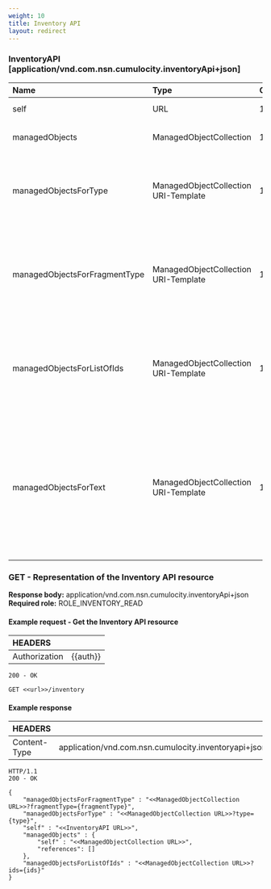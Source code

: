 ```yaml
---
weight: 10
title: Inventory API
layout: redirect
---
```


### InventoryAPI [application/vnd.com.nsn.cumulocity.inventoryApi+json]

<table>
<col style="width:30%">
<col style="width:21%">
<col style="width:5%">
<col style="width:44%">
<thead>
<tr>
<th align="left">Name</th>
<th align="left">Type</th>
<th align="left">Occurs</th>
<th align="left">Description</th>
</tr>
</thead>

<tbody>
<tr>
<td align="left">self</td>
<td align="left">URL</td>
<td align="left">1</td>
<td align="left">Link to this resource.</td>
</tr>

<tr>
<td align="left">managedObjects</td>
<td align="left">ManagedObjectCollection</td>
<td align="left">1</td>
<td align="left">Collection of all managed objects.</td>
</tr>

<tr>
<td align="left">managedObjectsForType</td>
<td align="left">ManagedObjectCollection URI-Template</td>
<td align="left">1</td>
<td align="left">Read-only collection of all managed objects of a particular type (placeholder {type}).</td>
</tr>

<tr>
<td align="left">managedObjectsForFragmentType</td>
<td align="left">ManagedObjectCollection URI-Template</td>
<td align="left">1</td>
<td align="left">Read-only collection of all managed objects with a particular fragment type or capability (placeholder {fragmentType}).</td>
</tr>

<tr>
<td align="left">managedObjectsForListOfIds</td>
<td align="left">ManagedObjectCollection URI-Template</td>
<td align="left">1</td>
<td align="left">Read-only collection of managed objects fetched for a given list of ids (placeholder {ids}),for example “?ids=41,43,68”.</td>
</tr>

<tr>
<td align="left">managedObjectsForText</td>
<td align="left">ManagedObjectCollection URI-Template</td>
<td align="left">1</td>
<td align="left">Read-only collection of managed objects containing a text value starting with the given text (placeholder {text}). Text value is any alphanumeric string starting with a latin letter (A-Z or a-z).</td>
</tr>
</tbody>
</table>

### GET - Representation of the Inventory API resource

**Response body:** application/vnd.com.nsn.cumulocity.inventoryApi+json  
**Required role:** ROLE\_INVENTORY\_READ

#### Example request - Get the Inventory API resource

|HEADERS||
|:---|:---|
|Authorization|{{auth}}

```http	
200 - OK

GET <<url>>/inventory
```

#### Example response

|HEADERS||
|:---|:---|
|Content-Type|application/vnd.com.nsn.cumulocity.inventoryapi+json;ver=...

```http
HTTP/1.1 
200 - OK
    
{
    "managedObjectsForFragmentType" : "<<ManagedObjectCollection URL>>?fragmentType={fragmentType}",
    "managedObjectsForType" : "<<ManagedObjectCollection URL>>?type={type}",
    "self" : "<<InventoryAPI URL>>",
    "managedObjects" : {
      	"self" : "<<ManagedObjectCollection URL>>",
        "references": []
    },
    "managedObjectsForListOfIds" : "<<ManagedObjectCollection URL>>?ids={ids}"
}
```